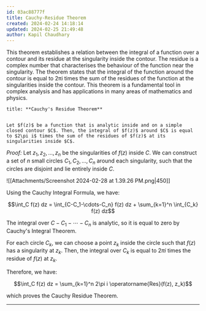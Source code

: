 ```yaml
---
id: 03ac88777f
title: Cauchy-Residue Theorem
created: 2024-02-24 14:18:14
updated: 2024-02-25 21:49:48
author: Kapil Chaudhary
---
```

This theorem establishes a relation between the integral of a function over a contour and its residue at the singularity inside the contour. The residue is a complex number that characterises the behaviour of the function near the singularity. The theorem states that the integral of the function around the contour is equal to 2πi times the sum of the residues of the function at the singularities inside the contour. This theorem is a fundamental tool in complex analysis and has applications in many areas of mathematics and physics.


```ad-theorem
title: **Cauchy's Residue Theorem**


Let $f(z)$ be a function that is analytic inside and on a simple closed contour $C$. Then, the integral of $f(z)$ around $C$ is equal to $2\pi i$ times the sum of the residues of $f(z)$ at its singularities inside $C$.
```

*Proof:*
Let $z_1, z_2, \ldots, z_n$ be the singularities of $f(z)$ inside $C$. We can construct a set of $n$ small circles $C_1, C_2, \ldots, C_n$ around each singularity, such that the circles are disjoint and lie entirely inside $C$.

![[Attachments/Screenshot 2024-02-28 at 1.39.26 PM.png|450]]

Using the Cauchy Integral Formula, we have:

$$\int_C f(z) dz = \int_{C-C_1-\cdots-C_n} f(z) dz + \sum_{k=1}^n \int_{C_k} f(z) dz$$

The integral over $C-C_1-\cdots-C_n$ is analytic, so it is equal to zero by Cauchy's Integral Theorem.

For each circle $C_k$, we can choose a point $z_k$ inside the circle such that $f(z)$ has a singularity at $z_k$. Then, the integral over $C_k$ is equal to $2\pi i$ times the residue of $f(z)$ at $z_k$.

Therefore, we have:

$$\int_C f(z) dz = \sum_{k=1}^n 2\pi i \operatorname{Res}(f(z), z_k)$$

which proves the Cauchy Residue Theorem.

$$\tag*{Q.E.D.}$$

---

